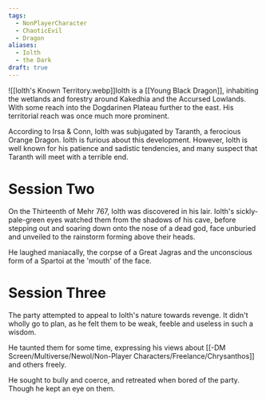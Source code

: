 ```yaml
---
tags:
  - NonPlayerCharacter
  - ChaoticEvil
  - Dragon
aliases:
  - Iolth
  - the Dark
draft: true
---
```

![[Iolth's Known Territory.webp]]Iolth is a [[Young Black Dragon]], inhabiting the wetlands and forestry around Kakedhia and the Accursed Lowlands. With some reach into the Dogdarinen Plateau further to the east. His territorial reach was once much more prominent.

According to Irsa & Conn, Iolth was subjugated by Taranth, a ferocious Orange Dragon. Iolth is furious about this development. However, Iolth is well known for his patience and sadistic tendencies, and many suspect that Taranth will meet with a terrible end. 
# Session Two 
On the Thirteenth of Mehr 767, Iolth was discovered in his lair. Iolth's sickly-pale-green eyes watched them from the shadows of his cave, before stepping out and soaring down onto the nose of a dead god, face unburied and unveiled to the rainstorm forming above their heads.

He laughed maniacally, the corpse of a Great Jagras and the unconscious form of a Spartoi at the 'mouth' of the face. 

# Session Three
The party attempted to appeal to Iolth's nature towards revenge. It didn't wholly go to plan, as he felt them to be weak, feeble and useless in such a wisdom. 

He taunted them for some time, expressing his views about [[-DM Screen/Multiverse/Newol/Non-Player Characters/Freelance/Chrysanthos]] and others freely. 

He sought to bully and coerce, and retreated when bored of the party. Though he kept an eye on them.